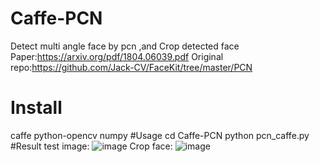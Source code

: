 # Caffe-PCN
Detect multi angle face by pcn ,and Crop detected face
Paper:https://arxiv.org/pdf/1804.06039.pdf
Original repo:https://github.com/Jack-CV/FaceKit/tree/master/PCN
# Install 
caffe
python-opencv
numpy
#Usage
cd Caffe-PCN
python pcn_caffe.py
#Result
test image:
![image](https://github.com/xxxx/xxxx/xxx.png)
Crop face:
![image](https://github.com/xxxx/xxxx/xxx.png)

